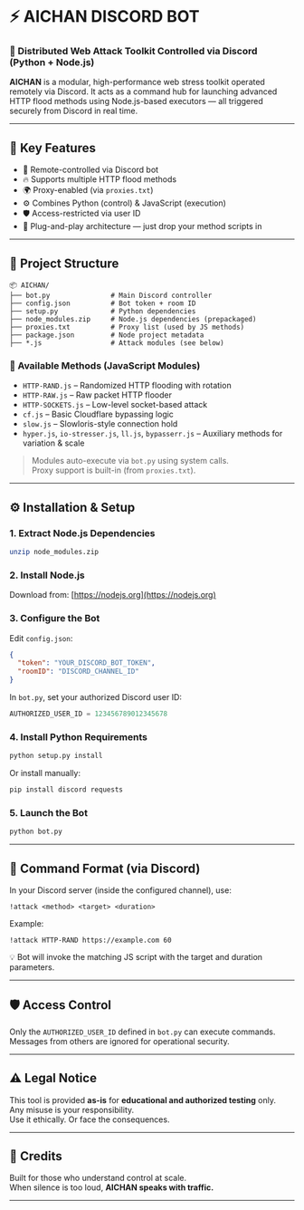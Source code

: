 # ⚡ AICHAN DISCORD BOT  
### 🧨 Distributed Web Attack Toolkit Controlled via Discord (Python + Node.js)

**AICHAN** is a modular, high-performance web stress toolkit operated remotely via Discord. It acts as a command hub for launching advanced HTTP flood methods using Node.js-based executors — all triggered securely from Discord in real time.

---

## 🧠 Key Features

- 🧬 Remote-controlled via Discord bot
- 🔥 Supports multiple HTTP flood methods
- 🌍 Proxy-enabled (via `proxies.txt`)
- ⚙️ Combines Python (control) & JavaScript (execution)
- 🛡️ Access-restricted via user ID
- 🧩 Plug-and-play architecture — just drop your method scripts in

---

## 📁 Project Structure

```
📦 AICHAN/
├── bot.py               # Main Discord controller
├── config.json          # Bot token + room ID
├── setup.py             # Python dependencies
├── node_modules.zip     # Node.js dependencies (prepackaged)
├── proxies.txt          # Proxy list (used by JS methods)
├── package.json         # Node project metadata
├── *.js                 # Attack modules (see below)
```

### 🚀 Available Methods (JavaScript Modules)

- `HTTP-RAND.js` – Randomized HTTP flooding with rotation
- `HTTP-RAW.js` – Raw packet HTTP flooder
- `HTTP-SOCKETS.js` – Low-level socket-based attack
- `cf.js` – Basic Cloudflare bypassing logic
- `slow.js` – Slowloris-style connection hold
- `hyper.js`, `io-stresser.js`, `ll.js`, `bypasserr.js` – Auxiliary methods for variation & scale

> Modules auto-execute via `bot.py` using system calls.  
> Proxy support is built-in (from `proxies.txt`).

---

## ⚙️ Installation & Setup

### 1. Extract Node.js Dependencies
```bash
unzip node_modules.zip
```

### 2. Install Node.js
Download from: [https://nodejs.org](https://nodejs.org)

### 3. Configure the Bot

Edit `config.json`:
```json
{
  "token": "YOUR_DISCORD_BOT_TOKEN",
  "roomID": "DISCORD_CHANNEL_ID"
}
```

In `bot.py`, set your authorized Discord user ID:
```python
AUTHORIZED_USER_ID = 123456789012345678
```

### 4. Install Python Requirements
```bash
python setup.py install
```

Or install manually:
```bash
pip install discord requests
```

### 5. Launch the Bot
```bash
python bot.py
```

---

## 🧨 Command Format (via Discord)

In your Discord server (inside the configured channel), use:

```
!attack <method> <target> <duration>
```

Example:
```
!attack HTTP-RAND https://example.com 60
```

💡 Bot will invoke the matching JS script with the target and duration parameters.

---

## 🛡️ Access Control

Only the `AUTHORIZED_USER_ID` defined in `bot.py` can execute commands.  
Messages from others are ignored for operational security.

---

## ⚠️ Legal Notice

This tool is provided **as-is** for **educational and authorized testing** only.  
Any misuse is your responsibility.  
Use it ethically. Or face the consequences.

---

## 👑 Credits

Built for those who understand control at scale.  
When silence is too loud, **AICHAN speaks with traffic.**

---

